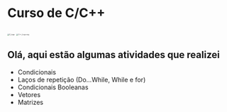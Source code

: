<h1> Curso de C/C++</h1> 

<img src="C:\Users\Home\Documents\Curso de C\img\C_Logo.png" alt="C_Logo" style="zoom:25%;" /> <img src="C:\Users\Home\Documents\Curso de C\img\C++_Logo.svg.png" alt="C++_Logo.svg" style="zoom:25%;" />

<h2> Olá, aqui estão algumas atividades que realizei</h2>

- Condicionais 
- Laços de repetição (Do...While, While e for)
- Condicionais Booleanas
- Vetores
- Matrizes 